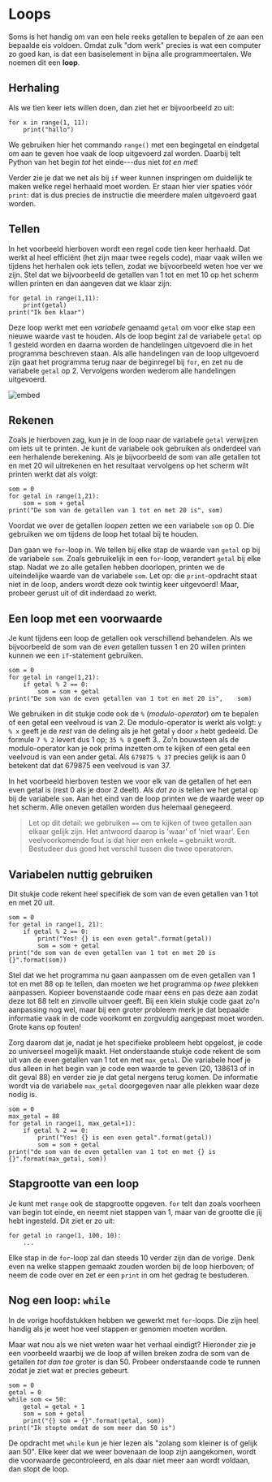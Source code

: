 # Loops

Soms is het handig om van een hele reeks getallen te bepalen of ze aan een bepaalde eis voldoen. Omdat zulk "dom werk" precies is wat een computer zo goed kan, is dat een basiselement in bijna alle programmeertalen. We noemen dit een **loop**.

## Herhaling

Als we tien keer iets willen doen, dan ziet het er bijvoorbeeld zo uit:

    for x in range(1, 11):
        print("hallo")

We gebruiken hier het commando `range()` met een begingetal en eindgetal om aan te geven hoe vaak de loop uitgevoerd zal worden. Daarbij telt Python van het begin *tot* het einde---dus niet *tot en met*!

Verder zie je dat we net als bij `if` weer kunnen inspringen om duidelijk te maken welke regel herhaald moet worden. Er staan hier vier spaties vóór `print`: dat is dus precies de instructie die meerdere malen uitgevoerd gaat worden.

## Tellen

In het voorbeeld hierboven wordt een regel code tien keer herhaald. Dat werkt al heel efficiënt (het zijn maar twee regels code), maar vaak willen we tijdens het herhalen ook iets tellen, zodat we bijvoorbeeld weten hoe ver we zijn. Stel dat we bijvoorbeeld de getallen van 1 tot en met 10 op het scherm willen printen en dan aangeven dat we klaar zijn:

    for getal in range(1,11):
        print(getal)
    print("Ik ben klaar")

Deze loop werkt met een *variabele* genaamd `getal` om voor elke stap een nieuwe waarde vast te houden. Als de loop begint zal de variabele `getal` op 1 gesteld worden en daarna worden de handelingen uitgevoerd die in het programma beschreven staan. Als alle handelingen van de loop uitgevoerd zijn gaat het programma terug naar de beginregel bij `for`, en zet nu de variabele `getal` op 2. Vervolgens worden wederom alle handelingen uitgevoerd.

![embed](https://player.vimeo.com/video/179484836?byline=0&portrait=0)

## Rekenen

Zoals je hierboven zag, kun je in de loop naar de variabele `getal` verwijzen om iets uit te printen. Je kunt de variabele ook gebruiken als onderdeel van een herhalende berekening. Als je bijvoorbeeld de som van alle getallen tot en met 20 wil uitrekenen en het resultaat vervolgens op het scherm wilt printen werkt dat als volgt:

    som = 0
    for getal in range(1,21):
        som = som + getal
    print("De som van de getallen van 1 tot en met 20 is", som)

Voordat we over de getallen *loopen* zetten we een variabele `som` op 0. Die gebruiken we om tijdens de loop het totaal bij te houden.

Dan gaan we `for`-loop in. We tellen bij elke stap de waarde van `getal` op bij de variabele `som`. Zoals gebruikelijk in een `for`-loop, verandert `getal` bij elke stap. Nadat we zo alle getallen hebben doorlopen, printen we de uiteindelijke waarde van de variabele `som`. Let op: die `print`-opdracht staat niet in de loop, anders wordt deze ook twintig keer uitgevoerd! Maar, probeer gerust uit of dit inderdaad zo werkt.

## Een loop met een voorwaarde

Je kunt tijdens een loop de getallen ook verschillend behandelen. Als we bijvoorbeeld de som van de *even* getallen tussen 1 en 20 willen printen kunnen we een `if`-statement gebruiken.

    som = 0
    for getal in range(1,21):
        if getal % 2 == 0:
            som = som + getal
    print("De som van de even getallen van 1 tot en met 20 is",    som)

We gebruiken in dit stukje code ook de `%` (*modulo-operator*) om te bepalen of een getal een veelvoud is van
2. De modulo-operator is werkt als volgt: `y % x` geeft je de *rest* van de deling als je het getal `y` door `x` hebt gedeeld. De formule `7 % 2` levert dus 1 op; `35 % 8` geeft 3.. Zo'n bouwsteen als de modulo-operator kan je ook prima inzetten om te kijken of een getal een veelvoud is van een ander getal. Als `679875 % 37` precies gelijk is aan 0 betekent dat dat 679875 een veelvoud is van 37.

In het voorbeeld hierboven testen we voor elk van de getallen of het een even getal is (rest 0 als je door 2 deelt). *Als dat zo is* tellen we het getal op bij de variabele `som`. Aan het eind van de loop printen we de waarde weer op het scherm. Alle oneven getallen worden dus helemaal genegeerd.

> Let op dit detail: we gebruiken `==` om te kijken of twee getallen aan elkaar gelijk zijn. Het antwoord daarop is 'waar' of 'niet waar'. Een veelvoorkomende fout is dat hier een enkele `=` gebruikt wordt. Bestudeer dus goed het verschil tussen die twee operatoren.

## Variabelen nuttig gebruiken

Dit stukje code rekent heel specifiek de som van de even getallen van 1 tot en met 20 uit.

    som = 0
    for getal in range(1, 21):
        if getal % 2 == 0:
            print("Yes! {} is een even getal".format(getal))
            som = som + getal
    print("de som van de even getallen van 1 tot en met 20 is {}".format(som))

Stel dat we het programma nu gaan aanpassen om de even getallen van 1 tot en met 88 op te tellen, dan moeten we het programma op *twee* plekken aanpassen. Kopieer bovenstaande code maar eens en pas deze aan zodat deze tot 88 telt en zinvolle uitvoer geeft. Bij een klein stukje code gaat zo'n aanpassing nog wel, maar bij een groter probleem merk je dat bepaalde informatie vaak in de code voorkomt en zorgvuldig aangepast moet worden. Grote kans op fouten!

Zorg daarom dat je, nadat je het specifieke probleem hebt opgelost, je code zo universeel mogelijk maakt. Het onderstaande stukje code rekent de som uit van de even getallen van 1 tot en met `max_getal`. Die variabele hoef je dus alleen in het begin van je code een waarde te geven (20, 138613 of in dit geval 88) en verder zie je dat getal nergens terug komen. De informatie wordt via de variabele `max_getal` doorgegeven naar alle plekken waar deze nodig is.

    som = 0
    max_getal = 88
    for getal in range(1, max_getal+1):
        if getal % 2 == 0:
            print("Yes! {} is een even getal".format(getal))
            som = som + getal
    print("de som van de even getallen van 1 tot en met {} is {}".format(max_getal, som))

## Stapgrootte van een loop

Je kunt met `range` ook de stapgrootte opgeven. `for` telt dan zoals voorheen van begin tot einde, en neemt niet stappen van 1, maar van de grootte die jij hebt ingesteld. Dit ziet er zo uit:

    for getal in range(1, 100, 10):
        ...

Elke stap in de `for`-loop zal dan steeds 10 verder zijn dan de vorige. Denk even na welke stappen gemaakt zouden worden bij de loop hierboven; of neem de code over en zet er een `print` in om het gedrag te bestuderen.

## Nog een loop: `while`

In de vorige hoofdstukken hebben we gewerkt met `for`-loops. Die zijn heel handig als je weet hoe veel stappen er genomen moeten worden.

Maar wat nou als we niet weten waar het verhaal eindigt? Hieronder zie je een voorbeeld waarbij we de loop af willen breken zodra de som van de getallen *tot
dan toe* groter is dan 50. Probeer onderstaande code te runnen zodat je ziet wat er precies gebeurt.

    som = 0
    getal = 0
    while som <= 50:
        getal = getal + 1
        som = som + getal
        print("{} som = {}".format(getal, som))
    print("Ik stopte omdat de som meer dan 50 is")

De opdracht met `while` kun je hier lezen als "zolang som kleiner is of gelijk aan 50". Elke keer dat we weer bovenaan de loop zijn aangekomen, wordt die voorwaarde gecontroleerd, en als daar niet meer aan wordt voldaan, dan stopt de loop.

